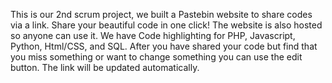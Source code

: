 This is our 2nd scrum project, we built a Pastebin website to share codes via a link. Share your beautiful code in one click! The website is also hosted so anyone can use it. We have Code highlighting for PHP, Javascript, Python, Html/CSS, and SQL. After you have shared your code but find that you miss something or want to change something you can use the edit button. The link will be updated automatically.